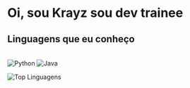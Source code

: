 # Oi, sou Krayz sou dev trainee

## Linguagens que eu conheço
<br>
<img src="https://img.shields.io/badge/Python-3776AB?style=for-the-badge&logo=python&logoColor=white" alt="Python"/>
<img src="https://img.shields.io/badge/Java-007396?style=for-the-badge&logo=java&logoColor=white" alt="Java"/>
<br>

![Top Linguagens](https://github-readme-stats.vercel.app/api/top-langs/?username=HeyKrayz&layout=compact&theme=gruvbox&langs_count=5)
